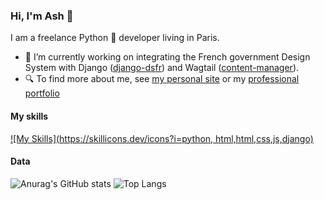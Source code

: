 ### Hi, I'm Ash 👋
I am a freelance Python 🐍 developer living in Paris.

- 🔭 I’m currently working on integrating the French government Design System with Django ([django-dsfr](https://github.com/numerique-gouv/django-dsfr)) and Wagtail ([content-manager](https://github.com/numerique-gouv/content-manager)). 
- 🔍 To find more about me, see [my personal site](https://ash.bzh) or my [professional portfolio](https://boissel.dev)

#### My skills
[![My Skills](https://skillicons.dev/icons?i=python, html,html,css,js,django)](https://skillicons.dev)

#### Data
![Anurag's GitHub stats](https://github-readme-stats.vercel.app/api?username=ash-crow&hide=stars&show_icons=true&count_private=true&layout=compac)
![Top Langs](https://github-readme-stats.vercel.app/api/top-langs/?username=ash-crow&size_weight=0.5&count_weight=0.5&layout=compact)


<!--
**Ash-Crow/Ash-Crow** is a ✨ _special_ ✨ repository because its `README.md` (this file) appears on your GitHub profile.

Here are some ideas to get you started:

- 🔭 I’m currently working on ...
- 🌱 I’m currently learning ...
- 👯 I’m looking to collaborate on ...
- 🤔 I’m looking for help with ...
- 💬 Ask me about ...
- 📫 How to reach me: ...
- 😄 Pronouns: ...
- ⚡ Fun fact: ...
-->
